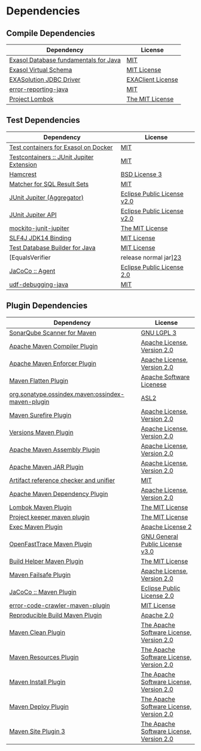 <!-- @formatter:off -->
# Dependencies

## Compile Dependencies

| Dependency                                 | License                |
| ------------------------------------------ | ---------------------- |
| [Exasol Database fundamentals for Java][0] | [MIT][1]               |
| [Exasol Virtual Schema][2]                 | [MIT License][3]       |
| [EXASolution JDBC Driver][4]               | [EXAClient License][5] |
| [error-reporting-java][6]                  | [MIT][1]               |
| [Project Lombok][7]                        | [The MIT License][8]   |

## Test Dependencies

| Dependency                                      | License                           |
| ----------------------------------------------- | --------------------------------- |
| [Test containers for Exasol on Docker][9]       | [MIT][1]                          |
| [Testcontainers :: JUnit Jupiter Extension][10] | [MIT][11]                         |
| [Hamcrest][12]                                  | [BSD License 3][13]               |
| [Matcher for SQL Result Sets][14]               | [MIT][1]                          |
| [JUnit Jupiter (Aggregator)][15]                | [Eclipse Public License v2.0][16] |
| [JUnit Jupiter API][15]                         | [Eclipse Public License v2.0][16] |
| [mockito-junit-jupiter][17]                     | [The MIT License][18]             |
| [SLF4J JDK14 Binding][19]                       | [MIT License][20]                 |
| [Test Database Builder for Java][21]            | [MIT License][22]                 |
| [EqualsVerifier | release normal jar][23]       | [Apache License, Version 2.0][24] |
| [JaCoCo :: Agent][25]                           | [Eclipse Public License 2.0][26]  |
| [udf-debugging-java][27]                        | [MIT][1]                          |

## Plugin Dependencies

| Dependency                                              | License                                        |
| ------------------------------------------------------- | ---------------------------------------------- |
| [SonarQube Scanner for Maven][28]                       | [GNU LGPL 3][29]                               |
| [Apache Maven Compiler Plugin][30]                      | [Apache License, Version 2.0][24]              |
| [Apache Maven Enforcer Plugin][31]                      | [Apache License, Version 2.0][24]              |
| [Maven Flatten Plugin][32]                              | [Apache Software Licenese][33]                 |
| [org.sonatype.ossindex.maven:ossindex-maven-plugin][34] | [ASL2][33]                                     |
| [Maven Surefire Plugin][35]                             | [Apache License, Version 2.0][24]              |
| [Versions Maven Plugin][36]                             | [Apache License, Version 2.0][24]              |
| [Apache Maven Assembly Plugin][37]                      | [Apache License, Version 2.0][24]              |
| [Apache Maven JAR Plugin][38]                           | [Apache License, Version 2.0][24]              |
| [Artifact reference checker and unifier][39]            | [MIT][1]                                       |
| [Apache Maven Dependency Plugin][40]                    | [Apache License, Version 2.0][24]              |
| [Lombok Maven Plugin][41]                               | [The MIT License][1]                           |
| [Project keeper maven plugin][42]                       | [The MIT License][43]                          |
| [Exec Maven Plugin][44]                                 | [Apache License 2][33]                         |
| [OpenFastTrace Maven Plugin][45]                        | [GNU General Public License v3.0][46]          |
| [Build Helper Maven Plugin][47]                         | [The MIT License][48]                          |
| [Maven Failsafe Plugin][49]                             | [Apache License, Version 2.0][24]              |
| [JaCoCo :: Maven Plugin][50]                            | [Eclipse Public License 2.0][26]               |
| [error-code-crawler-maven-plugin][51]                   | [MIT License][52]                              |
| [Reproducible Build Maven Plugin][53]                   | [Apache 2.0][33]                               |
| [Maven Clean Plugin][54]                                | [The Apache Software License, Version 2.0][33] |
| [Maven Resources Plugin][55]                            | [The Apache Software License, Version 2.0][33] |
| [Maven Install Plugin][56]                              | [The Apache Software License, Version 2.0][33] |
| [Maven Deploy Plugin][57]                               | [The Apache Software License, Version 2.0][33] |
| [Maven Site Plugin 3][58]                               | [The Apache Software License, Version 2.0][33] |

[0]: https://github.com/exasol/db-fundamentals-java
[1]: https://opensource.org/licenses/MIT
[2]: https://github.com/exasol/exasol-virtual-schema/
[3]: https://github.com/exasol/exasol-virtual-schema/blob/main/LICENSE
[4]: http://www.exasol.com
[5]: https://docs.exasol.com/db/latest/connect_exasol/drivers/jdbc.htm#License
[6]: https://github.com/exasol/error-reporting-java
[7]: https://projectlombok.org
[8]: https://projectlombok.org/LICENSE
[9]: https://github.com/exasol/exasol-testcontainers
[10]: https://testcontainers.org
[11]: http://opensource.org/licenses/MIT
[12]: http://hamcrest.org/JavaHamcrest/
[13]: http://opensource.org/licenses/BSD-3-Clause
[14]: https://github.com/exasol/hamcrest-resultset-matcher
[15]: https://junit.org/junit5/
[16]: https://www.eclipse.org/legal/epl-v20.html
[17]: https://github.com/mockito/mockito
[18]: https://github.com/mockito/mockito/blob/main/LICENSE
[19]: http://www.slf4j.org
[20]: http://www.opensource.org/licenses/mit-license.php
[21]: https://github.com/exasol/test-db-builder-java/
[22]: https://github.com/exasol/test-db-builder-java/blob/main/LICENSE
[23]: https://www.jqno.nl/equalsverifier
[24]: https://www.apache.org/licenses/LICENSE-2.0.txt
[25]: https://www.eclemma.org/jacoco/index.html
[26]: https://www.eclipse.org/legal/epl-2.0/
[27]: https://github.com/exasol/udf-debugging-java/
[28]: http://sonarsource.github.io/sonar-scanner-maven/
[29]: http://www.gnu.org/licenses/lgpl.txt
[30]: https://maven.apache.org/plugins/maven-compiler-plugin/
[31]: https://maven.apache.org/enforcer/maven-enforcer-plugin/
[32]: https://www.mojohaus.org/flatten-maven-plugin/
[33]: http://www.apache.org/licenses/LICENSE-2.0.txt
[34]: https://sonatype.github.io/ossindex-maven/maven-plugin/
[35]: https://maven.apache.org/surefire/maven-surefire-plugin/
[36]: http://www.mojohaus.org/versions-maven-plugin/
[37]: https://maven.apache.org/plugins/maven-assembly-plugin/
[38]: https://maven.apache.org/plugins/maven-jar-plugin/
[39]: https://github.com/exasol/artifact-reference-checker-maven-plugin
[40]: https://maven.apache.org/plugins/maven-dependency-plugin/
[41]: https://anthonywhitford.com/lombok.maven/lombok-maven-plugin/
[42]: https://github.com/exasol/project-keeper/
[43]: https://github.com/exasol/project-keeper/blob/main/LICENSE
[44]: http://www.mojohaus.org/exec-maven-plugin
[45]: https://github.com/itsallcode/openfasttrace-maven-plugin
[46]: https://www.gnu.org/licenses/gpl-3.0.html
[47]: http://www.mojohaus.org/build-helper-maven-plugin/
[48]: https://opensource.org/licenses/mit-license.php
[49]: https://maven.apache.org/surefire/maven-failsafe-plugin/
[50]: https://www.jacoco.org/jacoco/trunk/doc/maven.html
[51]: https://github.com/exasol/error-code-crawler-maven-plugin/
[52]: https://github.com/exasol/error-code-crawler-maven-plugin/blob/main/LICENSE
[53]: http://zlika.github.io/reproducible-build-maven-plugin
[54]: http://maven.apache.org/plugins/maven-clean-plugin/
[55]: http://maven.apache.org/plugins/maven-resources-plugin/
[56]: http://maven.apache.org/plugins/maven-install-plugin/
[57]: http://maven.apache.org/plugins/maven-deploy-plugin/
[58]: http://maven.apache.org/plugins/maven-site-plugin/
